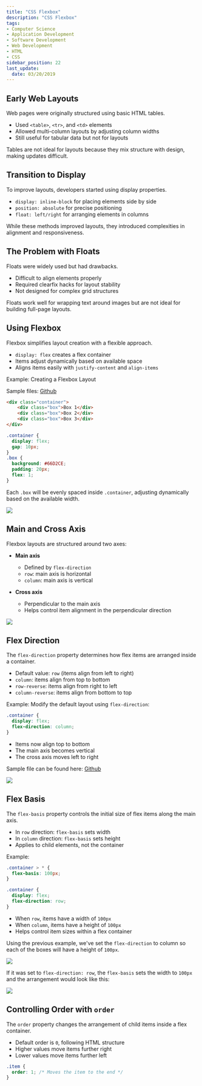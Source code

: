```yaml
---
title: "CSS Flexbox"
description: "CSS Flexbox"
tags: 
- Computer Science
- Application Development
- Software Development
- Web Development
- HTML
- CSS
sidebar_position: 22
last_update:
  date: 03/20/2019
---
```




## Early Web Layouts

Web pages were originally structured using basic HTML tables.

- Used `<table>`, `<tr>`, and `<td>` elements
- Allowed multi-column layouts by adjusting column widths
- Still useful for tabular data but not for layouts

Tables are not ideal for layouts because they mix structure with design, making updates difficult.

## Transition to Display 

To improve layouts, developers started using display properties.

- `display: inline-block` for placing elements side by side
- `position: absolute` for precise positioning
- `float: left/right` for arranging elements in columns

While these methods improved layouts, they introduced complexities in alignment and responsiveness.

## The Problem with Floats

Floats were widely used but had drawbacks.

- Difficult to align elements properly
- Required clearfix hacks for layout stability
- Not designed for complex grid structures

Floats work well for wrapping text around images but are not ideal for building full-page layouts.

## Using Flexbox 

Flexbox simplifies layout creation with a flexible approach.

- `display: flex` creates a flex container
- Items adjust dynamically based on available space
- Aligns items easily with `justify-content` and `align-items`

Example: Creating a Flexbox Layout

Sample files: [Github](https://github.com/joseeden/joeden/tree/master/docs/021-Software-Engineering/009-Web-Development/Projects/001-Basics/008-CSS-Flexbox)

```html
<div class="container">
    <div class="box">Box 1</div>
    <div class="box">Box 2</div>
    <div class="box">Box 3</div>
</div>
```

```css
.container {
  display: flex;
  gap: 10px;
}
.box {
  background: #66D2CE;
  padding: 20px;
  flex: 1;
}
```

Each `.box` will be evenly spaced inside `.container`, adjusting dynamically based on the available width.

<div class="img-center"> 

![](/img/docs/Screenshot-2025-03-31-230452.png)

</div>

## Main and Cross Axis

Flexbox layouts are structured around two axes:

- **Main axis**
  - Defined by `flex-direction`
  - `row`: main axis is horizontal
  - `column`: main axis is vertical

- **Cross axis**
  - Perpendicular to the main axis
  - Helps control item alignment in the perpendicular direction

<div class="img-center"> 

![](/img/docs/Screenshot-2025-03-31-231851.png)

</div>


## Flex Direction

The `flex-direction` property determines how flex items are arranged inside a container.

- Default value: `row` (items align from left to right)
- `column`: items align from top to bottom
- `row-reverse`: items align from right to left
- `column-reverse`: items align from bottom to top

Example: Modify the default layout using `flex-direction`:

```css
.container {
  display: flex;
  flex-direction: column;
}
```

- Items now align top to bottom
- The main axis becomes vertical
- The cross axis moves left to right

Sample file can be found here: [Github](https://github.com/joseeden/joeden/tree/master/docs/021-Software-Engineering/009-Web-Development/Projects/001-Basics/009-CSS-Flex-Direction)

<div class="img-center"> 

![](/img/docs/Screenshot-2025-03-31-233549.png)

</div>


## Flex Basis

The `flex-basis` property controls the initial size of flex items along the main axis.

- In `row` direction: `flex-basis` sets width
- In `column` direction: `flex-basis` sets height
- Applies to child elements, not the container

Example:

```css
.container > * {
  flex-basis: 100px;
}

.container {
  display: flex;
  flex-direction: row;
} 
```


- When `row`, items have a width of `100px`
- When `column`, items have a height of `100px`
- Helps control item sizes within a flex container

Using the previous example, we've set the `flex-direction` to column so each of the boxes will have a height of `100px`.


<div class="img-center"> 

![](/img/docs/Screenshot-2025-03-31-233836.png)

</div>

If it was set to `flex-direction: row`, the `flex-basis` sets the width to `100px` and the arrangement would look like this:

<div class="img-center"> 

![](/img/docs/Screenshot-2025-03-31-234052.png)

</div>

## Controlling Order with `order`

The `order` property changes the arrangement of child items inside a flex container.

- Default order is `0`, following HTML structure
- Higher values move items further right
- Lower values move items further left

```css
.item {
  order: 1; /* Moves the item to the end */
}
```